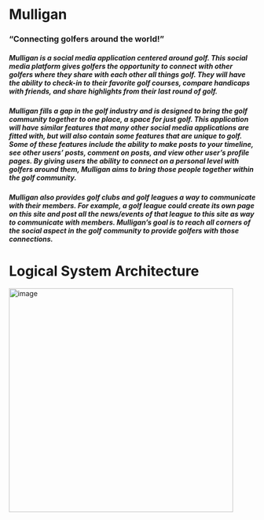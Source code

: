 # Mulligan
### “Connecting golfers around the world!”
##### Mulligan is a social media application centered around golf. This social media platform gives golfers the opportunity to connect with other golfers where they share with each other all things golf. They will have the ability to check-in to their favorite golf courses, compare handicaps with friends, and share highlights from their last round of golf. 
##### Mulligan fills a gap in the golf industry and is designed to bring the golf community together to one place, a space for just golf. This application will have similar features that many other social media applications are fitted with, but will also contain some features that are unique to golf. Some of these features include the ability to make posts to your timeline, see other users’ posts, comment on posts, and view other user’s profile pages. By giving users the ability to connect on a personal level with golfers around them, Mulligan aims to bring those people together within the golf community.
##### Mulligan also provides golf clubs and golf leagues a way to communicate with their members. For example, a golf league could create its own page on this site and post all the news/events of that league to this site as way to communicate with members. Mulligan’s goal is to reach all corners of the social aspect in the golf community to provide golfers with those connections.

# Logical System Architecture
<img width="456" alt="image" src="https://user-images.githubusercontent.com/90354190/208188601-e4251718-34f3-4998-8903-ccb20de9b20f.png">
